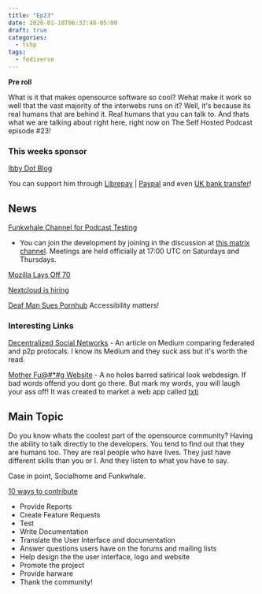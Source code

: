 ```yaml
---
title: "Ep23"
date: 2020-01-18T06:32:48-05:00
draft: true
categories:
  - tshp
tags:
  - fediverse
---
```


**Pre roll**

What is it that makes opensource software so cool? Wehat make it work so well that the vast majority of the interwebs runs on it? Well, it's because its real humans that are behind it. Real humans that you can talk to. And thats what we are talking about right here, right now on The Self Hosted Podcast episode #23!


### This weeks sponsor
[Ibby Dot Blog](https://ibby.blog)

You can support him through [Librepay](https://liberapay.com/theibbster/) | [Paypal](https://paypal.me/theibbster) and even [UK bank transfer](https://ibby.blog/support)!

## News
[Funkwhale Channel for Podcast Testing](https://channels.tests.funkwhale.audio/channels/cb00a95d-81c9-485e-8302-0c4e0ba15ba6)
- You can join the development by joining in the discussion at [this matrix channel](https://matrix.to/#/#funkwhale-podcasts:matrix.org). Meetings are held officially at 17:00 UTC on Saturdays and Thursdays.

[Mozilla Lays Off 70](https://techcrunch.com/2020/01/15/mozilla-lays-off-70-as-it-waits-for-subscription-products-to-generate-revenue/)

[Nextcloud is hiring](https://nextcloud.com/jobs/)

[Deaf Man Sues Pornhub](https://www.dailymail.co.uk/news/article-7899281/Deaf-man-sues-Pornhub-disability-discrimination-claiming-videos-dont-subtitles.html) Accessibility matters!

### Interesting Links
[Decentralized Social Networks](https://medium.com/@jaygraber/decentralized-social-networks-e5a7a2603f53) - An article on Medium comparing federated and p2p protocals. I know its Medium and they suck ass but it's worth the read.

[Mother Fu@#*#g Website](http://motherfuckingwebsite.com/) - A no holes barred satirical look webdesign. If bad words offend you dont go there. But mark my words, you will laugh your ass off! It was created to market a web app called [txti](http://txti.es/)

## Main Topic
Do you know whats the coolest part of the opensource community? Having the ability to talk directly to the developers. You tend to find out that they are humans too. They are real people who have lives. They just have different skills than you or I. And they listen to what you have to say.

Case in point, Socialhome and Funkwhale.

[10 ways to contribute](https://opensource.com/life/13/10/ten-ways-open-source-projects)
- Provide Reports
- Create Feature Requests
- Test
- Write Documentation
- Translate the User Interface and documentation
- Answer questions users have on the forums and mailing lists
- Help design the the user interface, logo and website
- Promote the project
- Provide harware
- Thank the community!